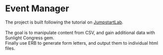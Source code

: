 # Event Manager
The project is built following the tutorial on [JumpstartLab](http://tutorials.jumpstartlab.com/projects/eventmanager.html).<br><br>
The goal is to manipulate content from CSV, and gain additional data with Sunlight Congress gem. <br>
Finally use ERB to generate form letters, and output them to individual html files.
